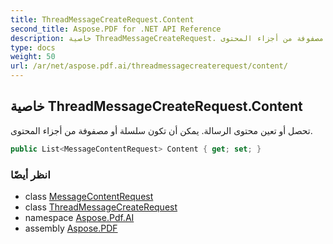 ```yaml
---
title: ThreadMessageCreateRequest.Content
second_title: Aspose.PDF for .NET API Reference
description: خاصية ThreadMessageCreateRequest. تحصل أو تعين محتوى الرسالة. يمكن أن تكون سلسلة أو مصفوفة من أجزاء المحتوى
type: docs
weight: 50
url: /ar/net/aspose.pdf.ai/threadmessagecreaterequest/content/
---
```

## خاصية ThreadMessageCreateRequest.Content

تحصل أو تعين محتوى الرسالة. يمكن أن تكون سلسلة أو مصفوفة من أجزاء المحتوى.

```csharp
public List<MessageContentRequest> Content { get; set; }
```

### انظر أيضًا

* class [MessageContentRequest](../../messagecontentrequest/)
* class [ThreadMessageCreateRequest](../)
* namespace [Aspose.Pdf.AI](../../../aspose.pdf.ai/)
* assembly [Aspose.PDF](../../../)